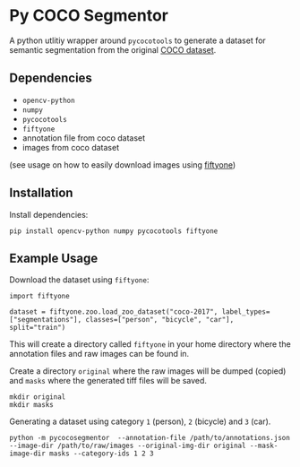 # Py COCO Segmentor

A python utlitiy wrapper around `pycocotools` to generate a dataset for semantic segmentation from the original [COCO dataset](https://cocodataset.org/).

## Dependencies

* `opencv-python`
* `numpy`
* `pycocotools`
* `fiftyone`
* annotation file from coco dataset
* images from coco dataset

(see usage on how to easily download images using [fiftyone](https://voxel51.com/docs/fiftyone/))

## Installation

Install dependencies:

```
pip install opencv-python numpy pycocotools fiftyone
```

## Example Usage

Download the dataset using `fiftyone`:

```
import fiftyone

dataset = fiftyone.zoo.load_zoo_dataset("coco-2017", label_types=["segmentations"], classes=["person", "bicycle", "car"], split="train")
```

This will create a directory called `fiftyone` in your home directory where the annotation files and raw images can be found in.

Create a directory `original` where the raw images will be dumped (copied) and `masks` where the generated tiff files will be saved.

```
mkdir original
mkdir masks
```

Generating a dataset using category `1` (person), `2` (bicycle) and `3` (car).

```
python -m pycocosegmentor  --annotation-file /path/to/annotations.json --image-dir /path/to/raw/images --original-img-dir original --mask-image-dir masks --category-ids 1 2 3
```
